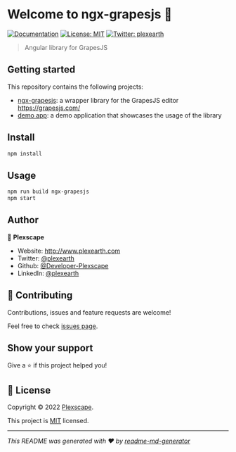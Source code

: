 # Welcome to ngx-grapesjs 👋
[![Documentation](https://img.shields.io/badge/documentation-yes-brightgreen.svg)](https://github.com/Developer-Plexscape/ngx-grapesjs/blob/master/projects/ngx-grapesjs/README.md)
[![License: MIT](https://img.shields.io/badge/License-MIT-yellow.svg)](https://github.com/Developer-Plexscape/ngx-grapesjs/blob/master/LICENSE)
[![Twitter: plexearth](https://img.shields.io/twitter/follow/plexearth.svg?style=social)](https://twitter.com/plexearth)

> Angular library for GrapesJS

## Getting started

This repository contains the following projects:

* [ngx-grapesjs](https://github.com/Developer-Plexscape/ngx-grapesjs/tree/master/projects/ngx-grapesjs): a wrapper library for the GrapesJS editor https://grapesjs.com/
* [demo app](https://github.com/Developer-Plexscape/ngx-grapesjs/tree/master/projects/demo-editor): a demo application that showcases the usage of the library

## Install

```sh
npm install
```

## Usage

```sh
npm run build ngx-grapesjs
npm start
```

## Author

👤 **Plexscape**

* Website: http://www.plexearth.com
* Twitter: [@plexearth](https://twitter.com/plexearth)
* Github: [@Developer-Plexscape](https://github.com/Developer-Plexscape)
* LinkedIn: [@plexearth](https://linkedin.com/company/plexearth)

## 🤝 Contributing

Contributions, issues and feature requests are welcome!

Feel free to check [issues page](https://github.com/Developer-Plexscape/ngx-grapesjs/issues).

## Show your support

Give a ⭐️ if this project helped you!


## 📝 License

Copyright © 2022 [Plexscape](https://github.com/Developer-Plexscape).

This project is [MIT](https://github.com/Developer-Plexscape/ngx-grapesjs/blob/master/LICENSE) licensed.

***
_This README was generated with ❤️ by [readme-md-generator](https://github.com/kefranabg/readme-md-generator)_
